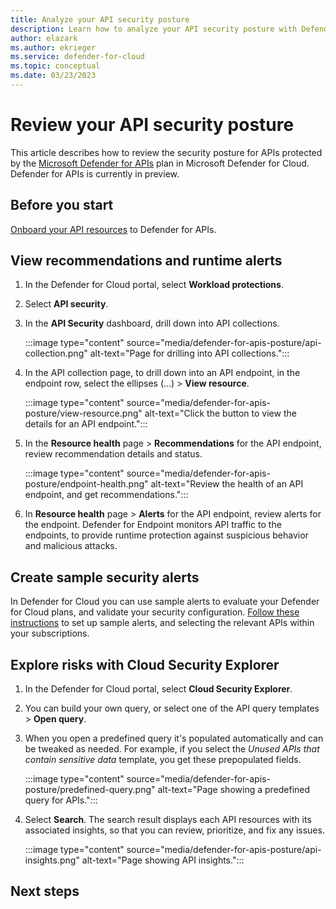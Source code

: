 ```yaml
---
title: Analyze your API security posture
description: Learn how to analyze your API security posture with Defender for APIs
author: elazark
ms.author: ekrieger
ms.service: defender-for-cloud
ms.topic: conceptual
ms.date: 03/23/2023
---
```

# Review your API security posture

This article describes how to review the security posture for APIs protected by the [Microsoft Defender for APIs](defender-for-apis-introduction.md) plan in Microsoft Defender for Cloud. Defender for APIs is currently in preview.

## Before you start

[Onboard your API resources](defender-for-apis-deploy.md) to Defender for APIs.

## View recommendations and runtime alerts

1. In the Defender for Cloud portal, select **Workload protections**.
1. Select **API security**.
1. In the **API Security** dashboard,  drill down into API collections.  

    :::image type="content" source="media/defender-for-apis-posture/api-collection.png" alt-text="Page for drilling into API collections.":::

1. In the API collection page, to drill down into an API endpoint, in the endpoint row, select the ellipses (...) > **View resource**.

    :::image type="content" source="media/defender-for-apis-posture/view-resource.png" alt-text="Click the button to view the details for an API endpoint.":::

1. In the **Resource health** page > **Recommendations** for the API endpoint, review recommendation details and status.

    :::image type="content" source="media/defender-for-apis-posture/endpoint-health.png" alt-text="Review the health of an API endpoint, and get recommendations.":::

1. In **Resource health** page > **Alerts** for the API endpoint, review alerts for the endpoint. Defender for Endpoint monitors API traffic to the endpoints, to provide runtime protection against suspicious behavior and malicious attacks.

## Create sample security alerts

In Defender for Cloud you can use sample alerts to evaluate your Defender for Cloud plans, and validate your security configuration. [Follow these instructions](alert-validation.md#generate-sample-security-alerts) to set up sample alerts, and selecting the relevant APIs within your subscriptions.

## Explore risks with Cloud Security Explorer 

1. In the Defender for Cloud portal, select **Cloud Security Explorer**.
1. You can build your own query, or select one of the API query templates > **Open query**.
1. When you open a predefined query it's populated automatically and can be tweaked as needed. For example, if you select the *Unused APIs that contain sensitive data* template, you get these prepopulated fields. 

    :::image type="content" source="media/defender-for-apis-posture/predefined-query.png" alt-text="Page showing a predefined query for APIs.":::

1. Select **Search**. The search result displays each API resources with its associated insights, so that you can review, prioritize, and fix any issues.

    :::image type="content" source="media/defender-for-apis-posture/api-insights.png" alt-text="Page showing API insights.":::


## Next steps



